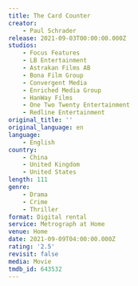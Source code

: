 ```yaml
---
title: The Card Counter
creator:
    - Paul Schrader
release: 2021-09-03T00:00:00.000Z
studios:
    - Focus Features
    - LB Entertainment
    - Astrakan Films AB
    - Bona Film Group
    - Convergent Media
    - Enriched Media Group
    - HanWay Films
    - One Two Twenty Entertainment
    - Redline Entertainment
original_title: ''
original_language: en
language:
    - English
country:
    - China
    - United Kingdom
    - United States
length: 111
genre:
    - Drama
    - Crime
    - Thriller
format: Digital rental
service: Metrograph at Home
venue: Home
date: 2021-09-09T04:00:00.000Z
rating: '2.5'
revisit: false
media: Movie
tmdb_id: 643532
---
```



